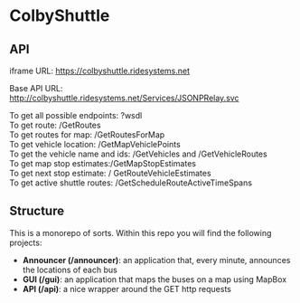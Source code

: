 # ColbyShuttle

## API
iframe URL: https://colbyshuttle.ridesystems.net

Base API URL: http://colbyshuttle.ridesystems.net/Services/JSONPRelay.svc

To get all possible endpoints: ?wsdl <br>
To get route: /GetRoutes  <br>
To get routes for map: /GetRoutesForMap  <br>
To get vehicle location: /GetMapVehiclePoints <br>
To get the vehicle name and ids: /GetVehicles and /GetVehicleRoutes <br>
To get map stop estimates:/GetMapStopEstimates <br>
To get next stop estimate: / GetRouteVehicleEstimates <br>
To get active shuttle routes: /GetScheduleRouteActiveTimeSpans

## Structure
This is a monorepo of sorts. Within this repo you will find the following projects:
* **Announcer (/announcer)**: an application that, every minute, announces the locations of each bus
* **GUI (/gui)**: an application that maps the buses on a map using MapBox
* **API (/api)**: a nice wrapper around the GET http requests